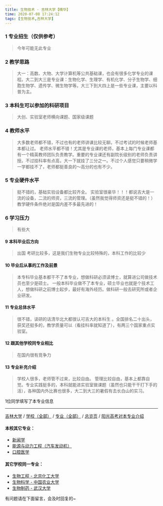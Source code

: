 ```yaml
---
title: 生物技术 - 吉林大学【精华】
time: 2020-07-08 17:24:12
tags: [生物技术,吉林大学]
---
```

### 1 专业招生（仅供参考）  
> 今年可能无此专业


### 2 教学思路
> 大一：高数、大物、大学计算机等公共基础课，也会有很多化学专业的课程。大二到大三是专业课：生物化学、生理学、有机化学、分子生物学、细胞生物学、遗传学、微生物学等。大三下到大四上是一些专业课，主要以科普为主。


### 3 本科生可以参加的科研项目
>  大创、实验室老师横向课题、国家级课题


### 4 教师水平
> 大多数老师都不错，不过也有的老师讲课比较无聊。不过考试的时候老师基本都让过。
老师水平都不错！尤其是专业课的老师，基本上每门专业课都有一个精英教师团队负责教学。重要的专业课还有副院长级别的老师负责讲授。不过挂科率有点高，大一下就挂了三分之一。不过个人感觉只要稍微学一学都挂不了，老师都挺善良的～高分的也有不少。


### 5 专业硬件水平
> 挺不错的，基础实验设备都比较齐全。
实验室很豪华！！！都说吉大是一流的设备，二流的师资，三流的管理。（虽然我觉得师资还是挺不错的！）教学硬件条件绝对是国内差不多最先进的！


### 6 学习压力
> 有些大



#### 9 本科毕业后方向
> 出国 考研比较多，这是我们生物专业比较特殊的，本科工作的比较少


#### 10 毕业后从事的工作及前景
> 本专科毕业基本都干不了本专业，想做科研必须读博士，就算进公司做技术员也至少是硕士。
一般本科毕业做不了本专业，硕士毕业也就是个技术工人，想做科研之前博士起步，最好有海外经历。做科研一般去研究所或者企业研发。


#### 11 专业总体水平
> 很不错，读研的话清华北大都很认可吉大的本科生
。全国排名二十出头，获奖还挺多的，教学质量可以（看挂科率就知道了），有两三个国家重点实验室。


#### 12 跟其他学校同专业相比
> 在国内很有竞争力


#### 13 专业补充介绍
> 学校人很多，老师管不过来，比较自由。
管理比较自由，基本上都靠自觉。专业实践挺多的，本科就能进实验室做课题（虽然也只能干干打下手的活），各种国内外比赛也很多，大二到大三的暑假有去长白山的实习。

1位同学填写了本专业信息
***
[吉林大学](https://univgo.github.io/2020/07/08/吉林大学) / [学校（全部）](https://univgo.github.io/2020/07/09/学校汇总页) / [专业（全部）](https://univgo.github.io/2020/07/09/专业汇总页) / [总览页](https://univgo.github.io/2020/07/09/总览) / [阳光高考对本专业介绍](http://gaokao.chsi.com.cn/sch/zyk/view.do?schId=73395092&specId=73383851)
#### 本校其它专业：
- [新闻学](https://univgo.github.io/2020/07/08/新闻学%20-%20吉林大学)
- [能源与动力工程（汽车发动机）](https://univgo.github.io/2020/07/08/能源与动力工程（汽车发动机）-%20吉林大学)
- [口腔医学](https://univgo.github.io/2020/07/08/口腔医学%20-%20吉林大学)

#### 其它学校同一专业：
- [生物工程 - 北京化工大学](https://univgo.github.io/2020/07/08/生物工程%20-%20北京化工大学)
- [生物科学 - 中国农业大学](https://univgo.github.io/2020/07/08/生物科学%20-%20中国农业大学)
- [生物制药 - 武汉大学](https://univgo.github.io/2020/07/08/生物制药%20-%20武汉大学)

有问题请在下面留言，会及时回复的~